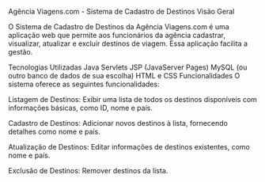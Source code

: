 Agência Viagens.com - Sistema de Cadastro de Destinos
Visão Geral

O Sistema de Cadastro de Destinos da Agência Viagens.com é uma aplicação web que permite aos funcionários da agência cadastrar, visualizar, atualizar e excluir destinos de viagem. Essa aplicação facilita a gestão.

Tecnologias Utilizadas
Java
Servlets
JSP (JavaServer Pages)
MySQL (ou outro banco de dados de sua escolha)
HTML e CSS
Funcionalidades
O sistema oferece as seguintes funcionalidades:

Listagem de Destinos: Exibir uma lista de todos os destinos disponíveis com informações básicas, como ID, nome e país.

Cadastro de Destinos: Adicionar novos destinos à lista, fornecendo detalhes como nome e país.

Atualização de Destinos: Editar informações de destinos existentes, como nome e país.

Exclusão de Destinos: Remover destinos da lista.
